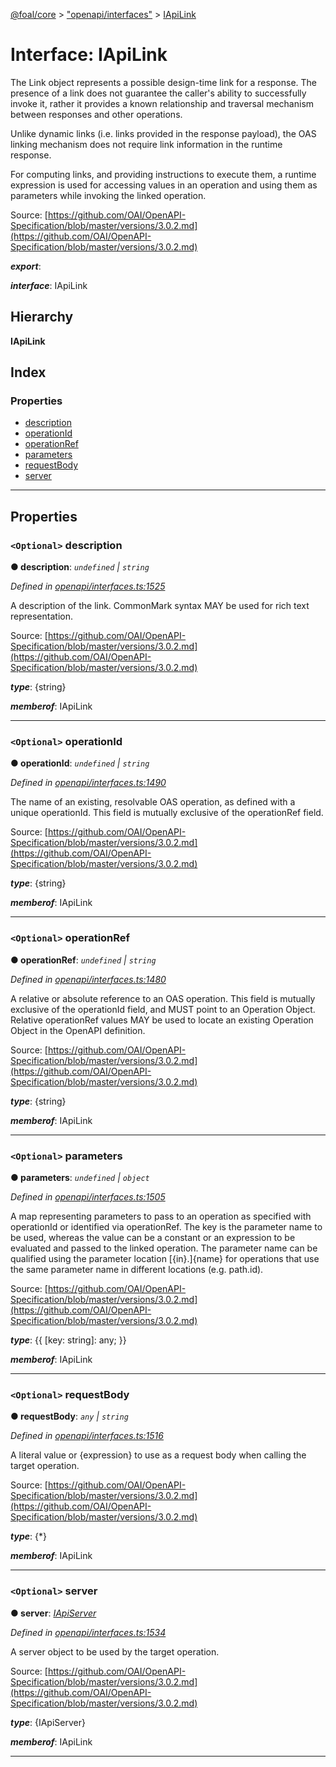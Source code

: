 [@foal/core](../README.md) > ["openapi/interfaces"](../modules/_openapi_interfaces_.md) > [IApiLink](../interfaces/_openapi_interfaces_.iapilink.md)

# Interface: IApiLink

The Link object represents a possible design-time link for a response. The presence of a link does not guarantee the caller's ability to successfully invoke it, rather it provides a known relationship and traversal mechanism between responses and other operations.

Unlike dynamic links (i.e. links provided in the response payload), the OAS linking mechanism does not require link information in the runtime response.

For computing links, and providing instructions to execute them, a runtime expression is used for accessing values in an operation and using them as parameters while invoking the linked operation.

Source: [https://github.com/OAI/OpenAPI-Specification/blob/master/versions/3.0.2.md](https://github.com/OAI/OpenAPI-Specification/blob/master/versions/3.0.2.md)

*__export__*: 

*__interface__*: IApiLink

## Hierarchy

**IApiLink**

## Index

### Properties

* [description](_openapi_interfaces_.iapilink.md#description)
* [operationId](_openapi_interfaces_.iapilink.md#operationid)
* [operationRef](_openapi_interfaces_.iapilink.md#operationref)
* [parameters](_openapi_interfaces_.iapilink.md#parameters)
* [requestBody](_openapi_interfaces_.iapilink.md#requestbody)
* [server](_openapi_interfaces_.iapilink.md#server)

---

## Properties

<a id="description"></a>

### `<Optional>` description

**● description**: *`undefined` \| `string`*

*Defined in [openapi/interfaces.ts:1525](https://github.com/FoalTS/foal/blob/07f00115/packages/core/src/openapi/interfaces.ts#L1525)*

A description of the link. CommonMark syntax MAY be used for rich text representation.

Source: [https://github.com/OAI/OpenAPI-Specification/blob/master/versions/3.0.2.md](https://github.com/OAI/OpenAPI-Specification/blob/master/versions/3.0.2.md)

*__type__*: {string}

*__memberof__*: IApiLink

___
<a id="operationid"></a>

### `<Optional>` operationId

**● operationId**: *`undefined` \| `string`*

*Defined in [openapi/interfaces.ts:1490](https://github.com/FoalTS/foal/blob/07f00115/packages/core/src/openapi/interfaces.ts#L1490)*

The name of an existing, resolvable OAS operation, as defined with a unique operationId. This field is mutually exclusive of the operationRef field.

Source: [https://github.com/OAI/OpenAPI-Specification/blob/master/versions/3.0.2.md](https://github.com/OAI/OpenAPI-Specification/blob/master/versions/3.0.2.md)

*__type__*: {string}

*__memberof__*: IApiLink

___
<a id="operationref"></a>

### `<Optional>` operationRef

**● operationRef**: *`undefined` \| `string`*

*Defined in [openapi/interfaces.ts:1480](https://github.com/FoalTS/foal/blob/07f00115/packages/core/src/openapi/interfaces.ts#L1480)*

A relative or absolute reference to an OAS operation. This field is mutually exclusive of the operationId field, and MUST point to an Operation Object. Relative operationRef values MAY be used to locate an existing Operation Object in the OpenAPI definition.

Source: [https://github.com/OAI/OpenAPI-Specification/blob/master/versions/3.0.2.md](https://github.com/OAI/OpenAPI-Specification/blob/master/versions/3.0.2.md)

*__type__*: {string}

*__memberof__*: IApiLink

___
<a id="parameters"></a>

### `<Optional>` parameters

**● parameters**: *`undefined` \| `object`*

*Defined in [openapi/interfaces.ts:1505](https://github.com/FoalTS/foal/blob/07f00115/packages/core/src/openapi/interfaces.ts#L1505)*

A map representing parameters to pass to an operation as specified with operationId or identified via operationRef. The key is the parameter name to be used, whereas the value can be a constant or an expression to be evaluated and passed to the linked operation. The parameter name can be qualified using the parameter location \[{in}.\]{name} for operations that use the same parameter name in different locations (e.g. path.id).

Source: [https://github.com/OAI/OpenAPI-Specification/blob/master/versions/3.0.2.md](https://github.com/OAI/OpenAPI-Specification/blob/master/versions/3.0.2.md)

*__type__*: {{ \[key: string\]: any; }}

*__memberof__*: IApiLink

___
<a id="requestbody"></a>

### `<Optional>` requestBody

**● requestBody**: *`any` \| `string`*

*Defined in [openapi/interfaces.ts:1516](https://github.com/FoalTS/foal/blob/07f00115/packages/core/src/openapi/interfaces.ts#L1516)*

A literal value or {expression} to use as a request body when calling the target operation.

Source: [https://github.com/OAI/OpenAPI-Specification/blob/master/versions/3.0.2.md](https://github.com/OAI/OpenAPI-Specification/blob/master/versions/3.0.2.md)

*__type__*: {\*}

*__memberof__*: IApiLink

___
<a id="server"></a>

### `<Optional>` server

**● server**: *[IApiServer](_openapi_interfaces_.iapiserver.md)*

*Defined in [openapi/interfaces.ts:1534](https://github.com/FoalTS/foal/blob/07f00115/packages/core/src/openapi/interfaces.ts#L1534)*

A server object to be used by the target operation.

Source: [https://github.com/OAI/OpenAPI-Specification/blob/master/versions/3.0.2.md](https://github.com/OAI/OpenAPI-Specification/blob/master/versions/3.0.2.md)

*__type__*: {IApiServer}

*__memberof__*: IApiLink

___

